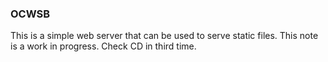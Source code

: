 ### OCWSB

This is a simple web server that can be used to serve static files.
This note is a work in progress.
Check CD in third time.
